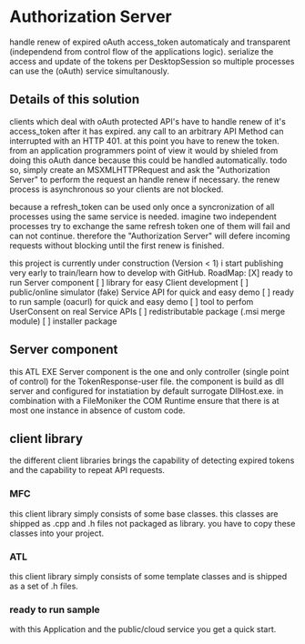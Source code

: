 # Authorization Server
handle renew of expired oAuth access_token automaticaly and transparent (independend from control flow of the applications logic).
serialize the access and update of the tokens per DesktopSession so multiple processes can use the (oAuth) service simultanously.

## Details of this solution
clients which deal with oAuth protected API's have to handle renew of it's access_token after it has expired.
any call to an arbitrary API Method can interrupted with an HTTP 401. at this point you have to renew the token.
from an application programmers point of view it would by shieled from doing this oAuth dance because this could be handled automatically.
todo so, simply create an MSXMLHTTPRequest and ask the "Authorization Server" to perform the request an handle renew if necessary.
the renew process is asynchronous so your clients are not blocked.

because a refresh_token can be used only once a syncronization of all processes using the same service is needed.
imagine two independent processes try to exchange the same refresh token one of them will fail and can not continue.
therefore the "Authorization Server" will defere incoming requests without blocking until the first renew is finished.

this project is currently under construction (Version < 1)
i start publishing very early to train/learn how to develop with GitHub.
RoadMap:
[X] ready to run Server component
[ ] library for easy Client development
[ ] public/online simulator (fake) Service API for quick and easy demo
[ ] ready to run sample (oacurl) for quick and easy demo
[ ] tool to perfom UserConsent on real Service APIs
[ ] redistributable package (.msi merge module)
[ ] installer package

## Server component
this ATL EXE Server component is the one and only controller (single point of control) for the TokenResponse-user file.
the component is build as dll server and configured for instatiation by default surrogate DllHost.exe.
in combination with a FileMoniker the COM Runtime ensure that there is at most one instance in absence of custom code.

## client library
the different client libraries brings the capability of detecting expired tokens and the capability to repeat API requests.

### MFC
this client library simply consists of some base classes.
this classes are shipped as .cpp and .h files not packaged as library.
you have to copy these classes into your project.

### ATL
this client library simply consists of some template classes and is shipped as a set of .h files.

### ready to run sample
with this Application and the public/cloud service you get a quick start.
